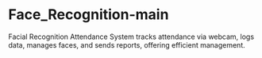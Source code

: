 # Face_Recognition-main
Facial Recognition Attendance System tracks attendance via webcam, logs data, manages faces, and sends reports, offering efficient management.
